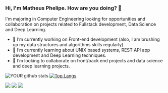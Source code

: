 ### Hi, I'm Matheus Phelipe. How are you doing? 👋
I'm majoring in Computer Engineering looking for opportunities and collaboration on projects related to Fullstack development, Data Science and Deep Learning.
- 🔭 I’m currently working on Front-end development (also, I am brushing up my data structures and algorithms skills regularly).
- 🌱 I’m currently learning about UNIX based systems, REST API app development and Deep Learning techniques.
- 🤝 I’m looking to collaborate on front/back end projects and data science and deep learning projects. 

![YOUR github stats](https://github-readme-stats.vercel.app/api?username=matheusphalves&theme=dark)
[![Top Langs](https://github-readme-stats.vercel.app/api/top-langs/?username=matheusphalves&layout=compact&theme=dark)](https://github.com/matheusphalves/github-readme-stats)

[<img src="https://img.shields.io/badge/medium-%2312100E.svg?&style=for-the-badge&logo=medium&logoColor=white" />](https://medium.com/@matheusphalves)
[<img src="https://img.shields.io/badge/linkedin-%230077B5.svg?&style=for-the-badge&logo=linkedin&logoColor=white" />](https://www.linkedin.com/in/matheusphalves/)
[<img src = "https://img.shields.io/badge/instagram-%23E4405F.svg?&style=for-the-badge&logo=instagram&logoColor=white">](https://www.instagram.com/matheusphalves/)
